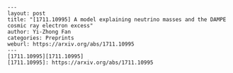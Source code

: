     ---
    layout: post
    title: "[1711.10995] A model explaining neutrino masses and the DAMPE cosmic ray electron excess"
    author: Yi-Zhong Fan
    categories: Preprints
    weburl: https://arxiv.org/abs/1711.10995
    ---
    [1711.10995][1711.10995]
    [1711.10995]: https://arxiv.org/abs/1711.10995
